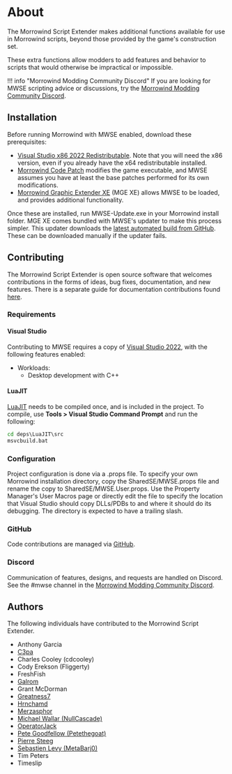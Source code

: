 # About

The Morrowind Script Extender makes additional functions available for use in Morrowind scripts, beyond those provided by the game's construction set.

These extra functions allow modders to add features and behavior to scripts that would otherwise be impractical or impossible.

!!! info "Morrowind Modding Community Discord"
	If you are looking for MWSE scripting advice or discussions, try the [Morrowind Modding Community Discord](https://discord.gg/QDEBbaP).

## Installation

Before running Morrowind with MWSE enabled, download these prerequisites:

- [Visual Studio x86 2022 Redistributable](https://aka.ms/vs/17/release/vc_redist.x86.exe). Note that you will need the x86 version, even if you already have the x64 redistributable installed.
- [Morrowind Code Patch](https://www.nexusmods.com/morrowind/mods/19510/) modifies the game executable, and MWSE assumes you have at least the base patches performed for its own modifications.
- [Morrowind Graphic Extender XE](https://www.nexusmods.com/morrowind/mods/41102) (MGE XE) allows MWSE to be loaded, and provides additional functionality.

Once these are installed, run MWSE-Update.exe in your Morrowind install folder. MGE XE comes bundled with MWSE's updater to make this process simpler. This updater downloads the [latest automated build from GitHub](https://github.com/MWSE/MWSE/releases/tag/build-automatic). These can be downloaded manually if the updater fails.


## Contributing

The Morrowind Script Extender is open source software that welcomes contributions in the forms of ideas, bug fixes, documentation, and new features. There is a separate guide for documentation contributions found [here](https://github.com/MWSE/MWSE/tree/master/docs).

### Requirements

#### Visual Studio

Contributing to MWSE requires a copy of [Visual Studio 2022](https://www.visualstudio.com/downloads/), with the following features enabled:

- Workloads:
	- Desktop development with C++

#### LuaJIT

[LuaJIT](https://luajit.org/) needs to be compiled once, and is included in the project. To compile, use **Tools > Visual Studio Command Prompt** and run the following:

```bat
cd deps\LuaJIT\src
msvcbuild.bat
```

### Configuration

Project configuration is done via a .props file. To specify your own Morrowind installation directory, copy the SharedSE/MWSE.props file and rename the copy to SharedSE/MWSE.User.props. Use the Property Manager's User Macros page or directly edit the file to specify the location that Visual Studio should copy DLLs/PDBs to and where it should do its debugging. The directory is expected to have a trailing slash.


### GitHub

Code contributions are managed via [GitHub](https://github.com/MWSE/MWSE).


### Discord

Communication of features, designs, and requests are handled on Discord. See the #mwse channel in the [Morrowind Modding Community Discord](https://discord.gg/QDEBbaP).


## Authors

The following individuals have contributed to the Morrowind Script Extender.

- Anthony Garcia
- [C3pa](https://github.com/C3pa)
- Charles Cooley (cdcooley)
- Cody Erekson (Fliggerty)
- FreshFish
- [Galrom](https://github.com/Galrom-p)
- Grant McDorman
- [Greatness7](https://github.com/Greatness7)
- [Hrnchamd](https://github.com/Hrnchamd)
- [Merzasphor](https://github.com/Merzasphor)
- [Michael Wallar (NullCascade)](https://github.com/NullCascade)
- [OperatorJack](https://github.com/OperatorJack)
- [Pete Goodfellow (Petethegoat)](https://github.com/Petethegoat)
- [Pierre Steeg](https://github.com/pierresteeg)
- [Sebastien Levy (MetaBarj0)](https://github.com/MetaBarj0)
- Tim Peters
- Timeslip
